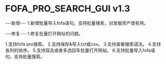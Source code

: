 # FOFA_PRO_SEARCH_GUI v1.3



---新增---
1.新增批量导入fofa语句，支持批量搜索，对发掘资产很有用。

---修复---
1.修复批量打开网址的问题。

1.支持fofa pro搜索。
2.支持保存&导入txt或csv。
3.支持查看搜索语法。
4.支持各列的排序。
5.支持双击或者多选回车批量打开网站。
6.支持批量导入fofa语句，支持批量搜索。
